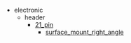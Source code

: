 * electronic
  * header
    * [21_pin](electronic/header/21_pin)
      * [surface_mount_right_angle](electronic/header/21_pin/surface_mount_right_angle)
